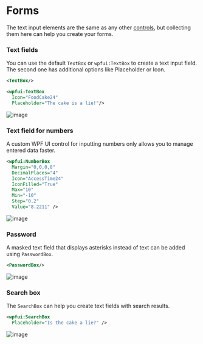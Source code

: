 # Forms
The text input elements are the same as any other [controls](https://wpfui.lepo.co/documentation/controls), but collecting them here can help you create your forms.

### Text fields
You can use the default `TextBox` or `wpfui:TextBox` to create a text input field. The second one has additional options like Placeholder or Icon.

```xml
<TextBox/>
```

```xml
<wpfui:TextBox
  Icon="FoodCake24"
  Placeholder="The cake is a lie!"/>
```

![image](https://user-images.githubusercontent.com/13592821/158706248-50d4cd24-beab-4b00-be00-2dad92af10dc.png)

### Text field for numbers
A custom WPF UI control for inputting numbers only allows you to manage entered data faster.
```xml
<wpfui:NumberBox
  Margin="0,0,0,8"
  DecimalPlaces="4"
  Icon="AccessTime24"
  IconFilled="True"
  Max="10"
  Min="-10"
  Step="0.2"
  Value="8.2211" />
```

![image](https://user-images.githubusercontent.com/13592821/158706301-31a77f51-b893-45c2-bb56-6b907d9fd74d.png)

### Password
A masked text field that displays asterisks instead of text can be added using `PasswordBox`.
```xml
<PasswordBox/>
```

![image](https://user-images.githubusercontent.com/13592821/158706376-726d8527-539c-47b4-97a3-c567d1f05ab7.png)

### Search box
The `SearchBox` can help you create text fields with search results.
```xml
<wpfui:SearchBox
  Placeholder="Is the cake a lie?" />
```

![image](https://user-images.githubusercontent.com/13592821/158706416-c3f23eb4-0f10-4afd-b161-ee85086adadc.png)